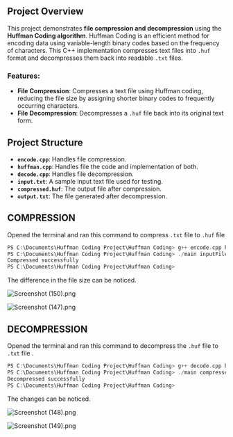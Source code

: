 ## Project Overview

This project demonstrates **file compression and decompression** using the **Huffman Coding algorithm**. Huffman Coding is an efficient method for encoding data using variable-length binary codes based on the frequency of characters. This C++ implementation compresses text files into `.huf` format and decompresses them back into readable `.txt` files.

### Features:

- **File Compression**: Compresses a text file using Huffman coding, reducing the file size by assigning shorter binary codes to frequently occurring characters.
- **File Decompression**: Decompresses a `.huf` file back into its original text form.

## Project Structure

- **`encode.cpp`**: Handles file compression.
- **`huffman.cpp`**: Handles file the code and implementation of both.
- **`decode.cpp`**: Handles file decompression.
- **`input.txt`**: A sample input text file used for testing.
- **`compressed.huf`**: The output file after compression.
- **`output.txt`**: The file generated after decompression.

## COMPRESSION

Opened the terminal and ran this command to compress `.txt` file to `.huf` file 

```cpp
PS C:\Documents\Huffman Coding Project\Huffman Coding> g++ encode.cpp huffman.cpp -o main
PS C:\Documents\Huffman Coding Project\Huffman Coding> ./main inputFile.txt compressedFile.huf
Compressed successfully
PS C:\Documents\Huffman Coding Project\Huffman Coding>
```

The difference in the file size can be noticed.

![Screenshot (150).png](https://prod-files-secure.s3.us-west-2.amazonaws.com/b8454294-17bd-4976-a23d-04457ec0e2e3/c395ff13-f4d5-417a-b5b8-1552b35ed7b2/Screenshot_(150).png)

![Screenshot (147).png](https://prod-files-secure.s3.us-west-2.amazonaws.com/b8454294-17bd-4976-a23d-04457ec0e2e3/4ac55499-00c6-47f1-9c07-b8647afcfb63/Screenshot_(147).png)

## DECOMPRESSION

Opened the terminal and ran this command to decompress the `.huf` file to `.txt` file .

```cpp
PS C:\Documents\Huffman Coding Project\Huffman Coding> g++ decode.cpp huffman.cpp -o main
PS C:\Documents\Huffman Coding Project\Huffman Coding> ./main compressedFile.huf outputFile.txt
Decompressed successfully
PS C:\Documents\Huffman Coding Project\Huffman Coding>
```

The changes can be noticed.

![Screenshot (148).png](https://prod-files-secure.s3.us-west-2.amazonaws.com/b8454294-17bd-4976-a23d-04457ec0e2e3/702927ea-6a4d-4c3d-b578-c31f850461f4/Screenshot_(148).png)

![Screenshot (149).png](https://prod-files-secure.s3.us-west-2.amazonaws.com/b8454294-17bd-4976-a23d-04457ec0e2e3/3c403609-1a20-4019-807a-f3cb40348d4d/Screenshot_(149).png)
